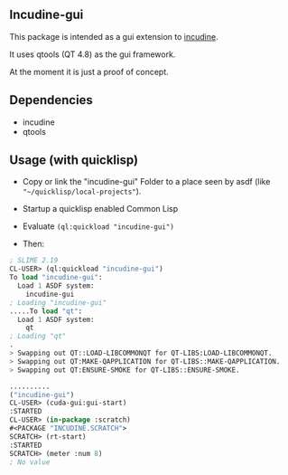## Incudine-gui

This package is intended as a gui extension to
[incudine](http://incudine.sourceforge.net/).

It uses qtools (QT 4.8) as the gui framework.

At the moment it is just a proof of concept.

## Dependencies

* incudine
* qtools

## Usage (with quicklisp)

* Copy or link the "incudine-gui" Folder to a place seen by asdf (like
  `"~/quicklisp/local-projects"`).

* Startup a quicklisp enabled Common Lisp

* Evaluate `(ql:quickload "incudine-gui")`

* Then:

```lisp
; SLIME 2.19
CL-USER> (ql:quickload "incudine-gui")
To load "incudine-gui":
  Load 1 ASDF system:
    incudine-gui
; Loading "incudine-gui"
.....To load "qt":
  Load 1 ASDF system:
    qt
; Loading "qt"
.
> Swapping out QT::LOAD-LIBCOMMONQT for QT-LIBS:LOAD-LIBCOMMONQT.
> Swapping out QT:MAKE-QAPPLICATION for QT-LIBS::MAKE-QAPPLICATION.
> Swapping out QT:ENSURE-SMOKE for QT-LIBS::ENSURE-SMOKE.

..........
("incudine-gui")
CL-USER> (cuda-gui:gui-start)
:STARTED
CL-USER> (in-package :scratch)
#<PACKAGE "INCUDINE.SCRATCH">
SCRATCH> (rt-start)
:STARTED
SCRATCH> (meter :num 8)
; No value
```
